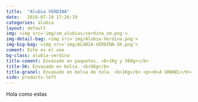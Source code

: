 ```yaml
---
title:  "Alubia VERDINA"
date:   2016-07-10 17:26:19
categories: alubia
layout: default
img: <img src='img/sm_alubias/verdina_sm.png'>
img-detail-bag: <img src='img/Alubia-Verdina.png'>
img-big-bag: <img src='img/ALUBIA-VERDINA-5K.png'>
coment: Este es el uno
bg-class: alubia-verdina 
title-coment: Envasado en paquetes. <b>1Kg y 500gr</b>
title-5K: Envasado en bolsa. <b>5Kg</b>
title-granel: Envasado en bolsa de tela. <b>1Kg</b> <p><b>A GRANEL</b><br> Envasado en bolsa de <b>10Kg, 25Kg</b> 
side: products-left
---
```


Hola como estas